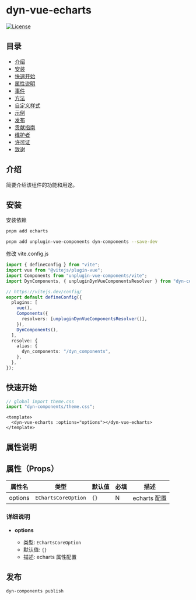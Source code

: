 # dyn-vue-echarts

[![License](https://img.shields.io/badge/license-MIT-blue.svg)](LICENSE)

## 目录

- [介绍](#介绍)
- [安装](#安装)
- [快速开始](#快速开始)
- [属性说明](#属性说明)
- [事件](#事件)
- [方法](#方法)
- [自定义样式](#自定义样式)
- [示例](#示例)
- [发布](#发布)
- [贡献指南](#贡献指南)
- [维护者](#维护者)
- [许可证](#许可证)
- [致谢](#致谢)

## 介绍

简要介绍该组件的功能和用途。

## 安装

安装依赖

```bash
pnpm add echarts
```


```bash
pnpm add unplugin-vue-components dyn-components --save-dev
```

修改 vite.config.js

```ts
import { defineConfig } from "vite";
import vue from "@vitejs/plugin-vue";
import Components from "unplugin-vue-components/vite";
import DynComponents, { unpluginDynVueComponentsResolver } from "dyn-components";

// https://vitejs.dev/config/
export default defineConfig({
  plugins: [
    vue(),
    Components({
      resolvers: [unpluginDynVueComponentsResolver()],
    }),
    DynComponents(),
  ],
  resolve: {
    alias: {
      dyn_components: "/dyn_components",
    },
  },
});
```

## 快速开始

```ts
// global import theme.css
import "dyn-components/theme.css";
```

```vue
<template>
  <dyn-vue-echarts :options="options"></dyn-vue-echarts>
</template>
```

## 属性说明

## 属性（Props）

| 属性名  | 类型                | 默认值 | 必填 | 描述         |
| ------- | ------------------- | ------ | ---- | ------------ |
| options | `EChartsCoreOption` | `{}`   | N    | echarts 配置 |

### 详细说明

- **options**

  - 类型: `EChartsCoreOption`
  - 默认值: `{}`
  - 描述: echarts 属性配置

## 发布

```bash
dyn-components publish
```
